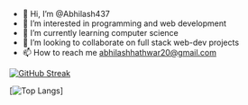 - 👋 Hi, I’m @Abhilash437
- 👀 I’m interested in programming and web development
- 🌱 I’m currently learning computer science
- 💞️ I’m looking to collaborate on full stack web-dev projects
- 📫 How to reach me abhilashhathwar20@gmail.com

[![GitHub Streak](https://github-readme-streak-stats.herokuapp.com?user=Abhilash437&theme=dark)](https://git.io/streak-stats)

[![Top Langs](https://github-readme-stats.vercel.app/api/top-langs/?username=Abhilash437&layout=compact&theme=vision-friendly-dark)]

<!---
Abhilash437/Abhilash437 is a ✨ special ✨ repository because its `README.md` (this file) appears on your GitHub profile.
You can click the Preview link to take a look at your changes.
--->
